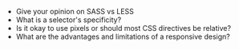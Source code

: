 - Give your opinion on SASS vs LESS
- What is a selector's specificity?
- Is it okay to use pixels or should most CSS directives be relative?
- What are the advantages and limitations of a responsive design?
